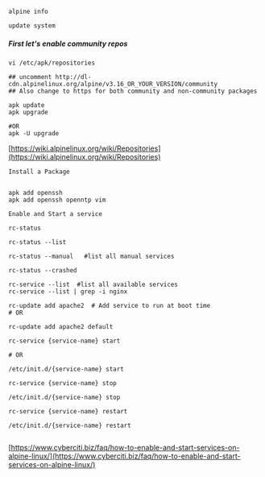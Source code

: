 ```alpine info```


```update system```


##### First let's enable community repos

````
vi /etc/apk/repositories

## uncomment http://dl-cdn.alpinelinux.org/alpine/v3.16_OR_YOUR_VERSION/community
## Also change to https for both community and non-community packages

apk update
apk upgrade

#OR
apk -U upgrade

````
[https://wiki.alpinelinux.org/wiki/Repositories](https://wiki.alpinelinux.org/wiki/Repositories)



```Install a Package```


````

apk add openssh
apk add openssh openntp vim

````


```Enable and Start a service```


````
rc-status

rc-status --list

rc-status --manual   #list all manual services

rc-status --crashed

rc-service --list  #list all available services
rc-service --list | grep -i nginx

rc-update add apache2  # Add service to run at boot time
# OR

rc-update add apache2 default

rc-service {service-name} start
 
# OR

/etc/init.d/{service-name} start

rc-service {service-name} stop

/etc/init.d/{service-name} stop

rc-service {service-name} restart

/etc/init.d/{service-name} restart
 

````

[https://www.cyberciti.biz/faq/how-to-enable-and-start-services-on-alpine-linux/](https://www.cyberciti.biz/faq/how-to-enable-and-start-services-on-alpine-linux/)
